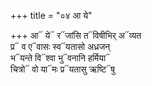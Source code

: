 +++
title = "०४ आ ये"

+++
आ᳓ ये᳓ र᳓जांसि त᳓विषीभिर् अ᳓व्यत  
प्र᳓ व ए᳓वासः स्व᳓यतासो अध्रजन्  
भ᳓यन्ते वि᳓श्वा भु᳓वनानि हर्मिया᳓  
चित्रो᳓ वो या᳓मः प्र᳓यतासु ऋष्टि᳓षु
